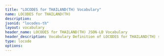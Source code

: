 ```yaml
---
title: "LOCODES for THAILAND(TH) Vocabulary"
name: LOCODES for THAILAND(TH) 
description: 
jsonid: "locodes-th"
layout: vocabulary
header_name: LOCODES for THAILAND(TH) JSON-LD Vocabulary
header_description: Vocabulary Definition of LOCODES for THAILAND(TH) semantics in HTML format. JSON-LD format is available at [locodes-th.jsonld](/vocabulary/locodes-th.jsonld)
type: locode
options:
---
```

